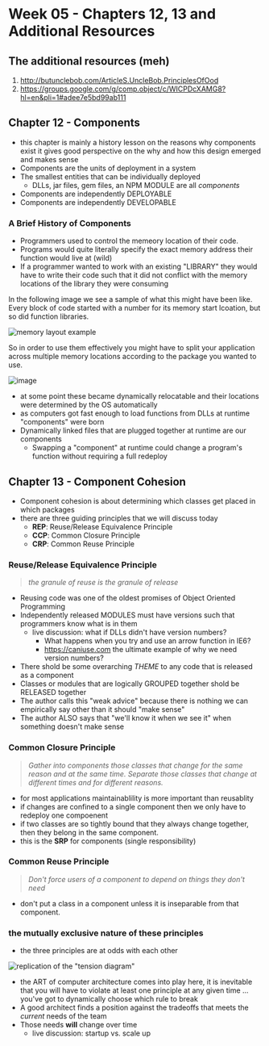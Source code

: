 # Week 05 - Chapters 12, 13 and Additional Resources

## The additional resources (meh)

1. http://butunclebob.com/ArticleS.UncleBob.PrinciplesOfOod
1. https://groups.google.com/g/comp.object/c/WICPDcXAMG8?hl=en&pli=1#adee7e5bd99ab111

## Chapter 12 - Components

- this chapter is mainly a history lesson on the reasons why components exist it gives good perspective on the why and how this design emerged and makes sense
- Components are the units of deployment in a system 
- The smallest entities that can be individually deployed
  - DLLs, jar files, gem files, an NPM MODULE are all _components_
- Components are independently DEPLOYABLE
- Components are independently DEVELOPABLE

### A Brief History of Components

- Programmers used to control the memeory location of their code. 
- Programs would quite literally specify the exact memory address their function would live at (wild)
- If a programmer wanted to work with an existing "LIBRARY" they would have to write their code such that it did not conflict with the memory locations of the library they were consuming

In the following image we see a sample of what this might have been like. Every block of code started with a number for its memory start lcoation, but so did function libraries. 

![memory layout example](https://user-images.githubusercontent.com/355561/132256424-24e63a73-147a-429b-b3f5-d434e30acb31.png)

So in order to use them effectively you might have to split your application across multiple memory locations according to the package you wanted to use.

![image](https://user-images.githubusercontent.com/355561/132256551-065ec8df-f1fb-48bd-aaff-5809e1c75dbd.png)

- at some point these became dynamically relocatable and their locations were determined by the OS automatically
- as computers got fast enough to load functions from DLLs at runtime "components" were born  
- Dynamically linked files that are plugged together at runtime are our components 
  - Swapping a "component" at runtime could change a program's function without requiring a full redeploy

## Chapter 13 - Component Cohesion

- Component cohesion is about determining which classes get placed in which packages
- there are three guiding principles that we will discuss today
  - **REP**: Reuse/Release Equivalence Principle
  - **CCP**: Common Closure Principle
  - **CRP**: Common Reuse Principle

### Reuse/Release Equivalence Principle

> _the granule of reuse is the granule of release_

- Reusing code was one of the oldest promises of Object Oriented Programming
- Independently released MODULES must have versions such that programmers know what is in them
  - live discussion: what if DLLs didn't have version numbers?
    - What happens when you try and use an arrow function in IE6?
    - <https://caniuse.com> the ultimate example of why we need version numbers?
- There shold be some overarching _THEME_ to any code that is released as a component
- Classes or modules that are logically GROUPED together shold be RELEASED together
- The author calls this "weak advice" because there is nothing we can empirically say other than it should "make sense"
- The author ALSO says that "we'll know it when we see it" when something doesn't make sense

### Common Closure Principle

> _Gather into components those classes that change for the same reason and at the same time. Separate those classes that change at different times and for different reasons._

- for most applications maintainablility is more important than reusablity
- if changes are confined to a single component then we only have to redeploy one compoenent
- if two classes are so tightly bound that they always change together, then they belong in the same component.
- this is the **SRP** for components (single responsibility)

### Common Reuse Principle

> _Don't force users of a component to depend on things they don't need_

- don't put a class in a component unless it is inseparable from that component.

### the mutually exclusive nature of these principles

- the three principles are at odds with each other

![replication of the "tension diagram"](https://user-images.githubusercontent.com/355561/132257143-fd9d6d91-a9f1-4911-a38f-ab8f77c24596.png)

- the ART of computer architecture comes into play here, it is inevitable that you will have to violate at least one principle at any given time ... you've got to dynamically choose which rule to break
- A good architect finds a position against the tradeoffs that meets the _current_ needs of the team
- Those needs **will** change over time
  - live discussion: startup vs. scale up
